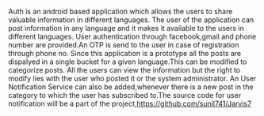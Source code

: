 Auth is an android based application which allows the users to share valuable information in different languages.
The user of the application can post information in any language and it makes it available to the users in different languages.
User authentication through facebook,gmail and phone number are provided.An OTP is send to the user in case of registration through phone no.
Since this application is a prototype all the posts are dispalyed in a single bucket for a given language.This can be modified to categorize posts.
All the users can view the information but the right to modify lies with the user who posted it or the system administrator.
An User Notification Service can also be added,whenever there is a new post in the category to which the user has subscribed to.The source code for user notification will be a part of the project,https://github.com/sunil741/Jarvis7
